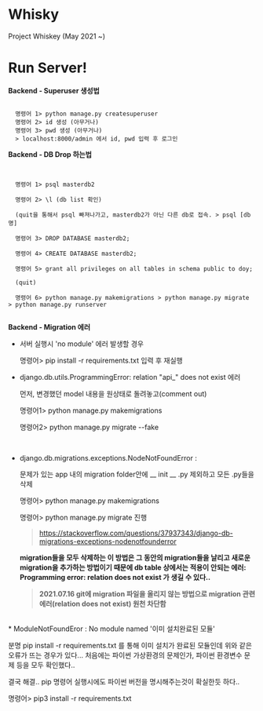# Whisky
Project Whiskey (May 2021 ~)

# Run Server!

**Backend - Superuser 생성법**

<pre><code>
  명령어 1> python manage.py createsuperuser
  명령어 2> id 생성 (아무거나)
  명령어 3> pwd 생성 (아무거나)
  > localhost:8000/admin 에서 id, pwd 입력 후 로그인
</pre></code>

**Backend - DB Drop 하는법**

<pre><code>

  명령어 1> psql masterdb2
 
  명령어 2> \l (db list 확인)
  
  (quit을 통해서 psql 빠져나가고, masterdb2가 아닌 다른 db로 접속. > psql [db명]
  
  명령어 3> DROP DATABASE masterdb2;
  
  명령어 4> CREATE DATABASE masterdb2;
  
  명령어 5> grant all privileges on all tables in schema public to doy;

  (quit)
  
  명령어 6> python manage.py makemigrations > python manage.py migrate > python manage.py runserver

</code></pre>

**Backend - Migration 에러**

* 서버 실행시 'no module' 에러 발생할 경우

  명령어> pip install -r requirements.txt
입력 후 재실행



* django.db.utils.ProgrammingError: relation "api_<ModelName>" does not exist 에러
  
  먼저, 변경했던 model 내용을 원상태로 돌려놓고(comment out)
  
  명령어1> python manage.py makemigrations
  
  명령어2> python manage.py migrate --fake

  <br>
  
* django.db.migrations.exceptions.NodeNotFoundError :
  
  문제가 있는 app 내의 migration folder안에 __ init __ .py 제외하고 모든 .py들을 삭제
  
  명령어> python manage.py makemigrations
  
  명령어> python manage.py migrate                진행
  
  > https://stackoverflow.com/questions/37937343/django-db-migrations-exceptions-nodenotfounderror
  
  __migration들을 모두 삭제하는 이 방법은 그 동안의 migration들을 날리고 새로운 migration을 추가하는 방법이기 때문에 db table 상에서는 적용이 안되는 에러: Programming error: relation does not exist 가 생길 수 있다..__
  
  > **2021.07.16 git에 migration 파일을 올리지 않는 방법으로 migration 관련 에러(relation does not exist) 원천 차단함**
  
<br>
* ModuleNotFoundEror : No module named '이미 설치완료된 모듈'
  
  분명 pip install -r requirements.txt 를 통해 이미 설치가 완료된 모듈인데 위와 같은 오류가 뜨는 경우가 있다...
  처음에는 파이썬 가상환경의 문제인가, 파이썬 환경변수 문제 등을 모두 확인했다..
  
  결국 해결.. pip 명령어 실행시에도 파이썬 버전을 명시해주는것이 확실한듯 하다..
  
  명령어> pip3 install -r requirements.txt
  
